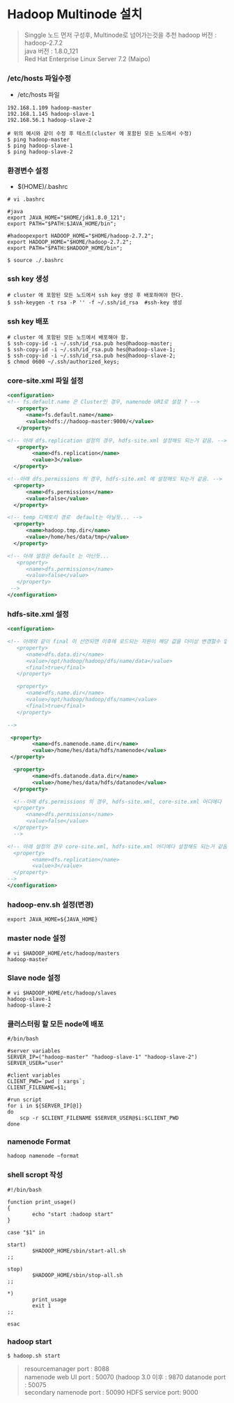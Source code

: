 # Hadoop Multinode 설치
> Singgle 노드 먼저 구성후, Multinode로 넘어가는것을 추천
> hadoop 버전 : hadoop-2.7.2  
> java 버전 : 1.8.0_121  
> Red Hat Enterprise Linux Server 7.2 (Maipo)

### /etc/hosts 파일수정
* /etc/hosts 파일
```shell
192.168.1.109 hadoop-master 
192.168.1.145 hadoop-slave-1 
192.168.56.1 hadoop-slave-2

# 위의 예시와 같이 수정 후 테스트(cluster 에 포함된 모든 노드에서 수정)
$ ping hadoop-master
$ ping hadoop-slave-1
$ ping hadoop-slave-2
```

### 환경변수 설정
* $(HOME)/.bashrc
```shell
# vi .bashrc

#java
export JAVA_HOME="$HOME/jdk1.8.0_121";
export PATH="$PATH:$JAVA_HOME/bin";

#hadoopexport HADOOP_HOME="$HOME/hadoop-2.7.2";
export HADOOP_HOME="$HOME/hadoop-2.7.2";
export PATH="$PATH:$HADOOP_HOME/bin";
```
```shell
$ source ./.bashrc
```


### ssh key 생성
```shell
# cluster 에 포함된 모든 노드에서 ssh key 생성 후 배포하여야 한다.
$ ssh-keygen -t rsa -P '' -f ~/.ssh/id_rsa  #ssh-key 생성
```

### ssh key 배포
```shell
# cluster 에 포함된 모든 노드에서 배포해야 함.
$ ssh-copy-id -i ~/.ssh/id_rsa.pub hes@hadoop-master;
$ ssh-copy-id -i ~/.ssh/id_rsa.pub hes@hadoop-slave-1;
$ ssh-copy-id -i ~/.ssh/id_rsa.pub hes@hadoop-slave-2;
$ chmod 0600 ~/.ssh/authorized_keys;
```

### core-site.xml 파일 설정
```xml
<configuration>
<!-- fs.default.name 은 Cluster인 경우, namenode URI로 설정 ? -->  
   <property> 
      <name>fs.default.name</name> 
      <value>hdfs://hadoop-master:9000/</value> 
   </property> 

<!-- 아래 dfs.replication 설정의 경우, hdfs-site.xml 설정해도 되는거 같음. -->  
   <property>
        <name>dfs.replication</name>
        <value>3</value>
  </property>

<!--아래 dfs.permissions 의 경우, hdfs-site.xml 에 설정해도 되는거 같음. -->
  <property> 
      <name>dfs.permissions</name> 
      <value>false</value> 
  </property>

<!-- temp 디렉토리 경로  default는 아닐듯... -->
  <property>
      <name>hadoop.tmp.dir</name>
      <value>/home/hes/data/tmp</value>
  </property>

<!-- 아래 설정은 default 는 아닌듯...
   <property> 
      <name>dfs.permissions</name> 
      <value>false</value> 
   </property> 
 -->
</configuration>
```

### hdfs-site.xml 설정
```xml
<configuration>

<!-- 아래와 같이 final 이 선언되면 이후에 로드되는 자원이 해당 값을 더이상 변경할수 없음.
   <property> 
      <name>dfs.data.dir</name> 
      <value>/opt/hadoop/hadoop/dfs/name/data</value> 
      <final>true</final> 
   </property> 

   <property> 
      <name>dfs.name.dir</name> 
      <value>/opt/hadoop/hadoop/dfs/name</value> 
      <final>true</final> 
   </property> 

-->

 <property>
        <name>dfs.namenode.name.dir</name>
        <value>/home/hes/data/hdfs/namenode</value>
 </property>

  <property>
        <name>dfs.datanode.data.dir</name>
        <value>/home/hes/data/hdfs/datanode</value>
  </property>

  <!--아래 dfs.permissions 의 경우, hdfs-site.xml, core-site.xml 어디에다  설정해도 되는거 같음. 여기선 core-site.xml 에 설정
  <property> 
      <name>dfs.permissions</name> 
      <value>false</value> 
  </property>
  -->

<!-- 아래 설정의 경우 core-site.xml, hdfs-site.xml 어디에다 설정해도 되는거 같음. 여기서는 core-site.xml 에 설정
  <property>
        <name>dfs.replication</name>
        <value>3</value>
  </property>
-->  
</configuration>
```

### hadoop-env.sh 설정(변경)
```shell
export JAVA_HOME=${JAVA_HOME}
```

### master node 설정
```shell
# vi $HADOOP_HOME/etc/hadoop/masters
hadoop-master
```

### Slave node 설정
```shell
# vi $HADOOP_HOME/etc/hadoop/slaves
hadoop-slave-1
hadoop-slave-2
```


### 클러스터링 할 모든 node에 배포
```shell
#/bin/bash

#server variables
SERVER_IP=("hadoop-master" "hadoop-slave-1" "hadoop-slave-2")
SERVER_USER="user"

#client variables
CLIENT_PWD=`pwd | xargs`;
CLIENT_FILENAME=$1;

#run script
for i in ${SERVER_IP[@]}
do
	scp -r $CLIENT_FILENAME $SERVER_USER@$i:$CLIENT_PWD
done
```

### namenode Format
```shell
hadoop namenode –format
```

### shell scropt 작성
```shell
#!/bin/bash

function print_usage()
{
        echo "start :hadoop start"
}

case "$1" in

start)
        $HADOOP_HOME/sbin/start-all.sh
;;

stop)
        $HADOOP_HOME/sbin/stop-all.sh
;;

*)
        print_usage
        exit 1
;;

esac
```

### hadoop start
```shell
$ hadoop.sh start
```


> resourcemanager port : 8088  
> namenode web UI port : 50070 (hadoop 3.0 이후 : 9870 
> datanode port : 50075  
> secondary namenode port : 50090
> HDFS service port: 9000
